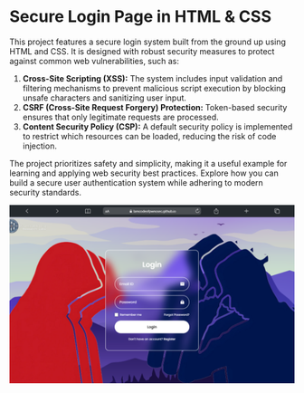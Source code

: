 # Secure Login Page in HTML & CSS
This project features a secure login system built from the ground up using HTML and CSS. It is designed with robust security measures to protect against common web vulnerabilities, such as:
 1. **Cross-Site Scripting (XSS):** The system includes input validation and filtering mechanisms to prevent malicious script execution by blocking unsafe characters and sanitizing user input.
 1. **CSRF (Cross-Site Request Forgery) Protection:** Token-based security ensures that only legitimate requests are processed.
 1. **Content Security Policy (CSP):** A default security policy is implemented to restrict which resources can be loaded, reducing the risk of code injection.

The project prioritizes safety and simplicity, making it a useful example for learning and applying web security best practices. Explore how you can build a secure user authentication system while adhering to modern security standards.

 ![alt text](assets/img/Macbook-Air-lamcodeofpwnosec.png)
